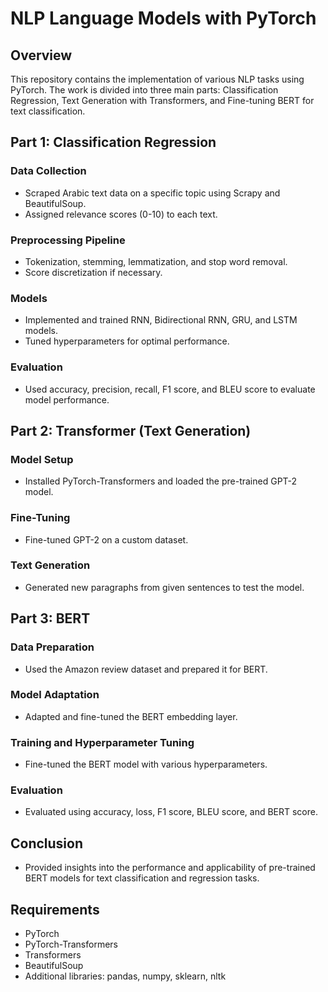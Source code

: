 # NLP Language Models with PyTorch

## Overview

This repository contains the implementation of various NLP tasks using PyTorch. The work is divided into three main parts: Classification Regression, Text Generation with Transformers, and Fine-tuning BERT for text classification.

## Part 1: Classification Regression

### Data Collection
- Scraped Arabic text data on a specific topic using Scrapy and BeautifulSoup.
- Assigned relevance scores (0-10) to each text.

### Preprocessing Pipeline
- Tokenization, stemming, lemmatization, and stop word removal.
- Score discretization if necessary.

### Models
- Implemented and trained RNN, Bidirectional RNN, GRU, and LSTM models.
- Tuned hyperparameters for optimal performance.

### Evaluation
- Used accuracy, precision, recall, F1 score, and BLEU score to evaluate model performance.

## Part 2: Transformer (Text Generation)

### Model Setup
- Installed PyTorch-Transformers and loaded the pre-trained GPT-2 model.

### Fine-Tuning
- Fine-tuned GPT-2 on a custom dataset.

### Text Generation
- Generated new paragraphs from given sentences to test the model.

## Part 3: BERT

### Data Preparation
- Used the Amazon review dataset and prepared it for BERT.

### Model Adaptation
- Adapted and fine-tuned the BERT embedding layer.

### Training and Hyperparameter Tuning
- Fine-tuned the BERT model with various hyperparameters.

### Evaluation
- Evaluated using accuracy, loss, F1 score, BLEU score, and BERT score.

## Conclusion
- Provided insights into the performance and applicability of pre-trained BERT models for text classification and regression tasks.

## Requirements
- PyTorch
- PyTorch-Transformers
- Transformers
- BeautifulSoup
- Additional libraries: pandas, numpy, sklearn, nltk
